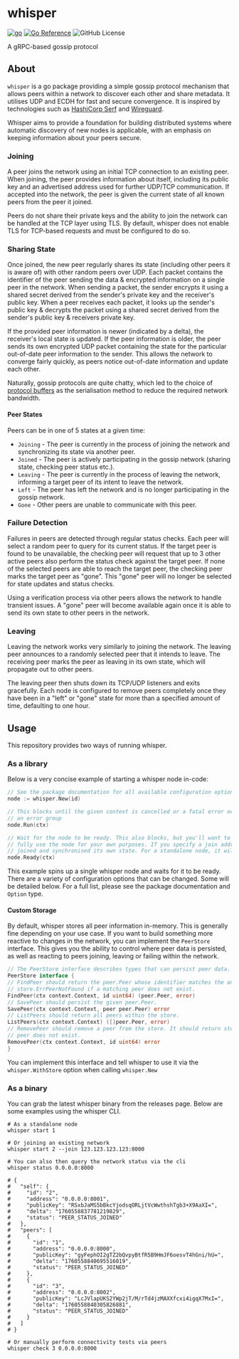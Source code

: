 # whisper

[![go](https://github.com/davidsbond/whisper/actions/workflows/go.yml/badge.svg?branch=main)](https://github.com/davidsbond/whisper/actions/workflows/go.yml) [![Go Reference](https://pkg.go.dev/badge/github.com/davidsbond/whisper.svg)](https://pkg.go.dev/github.com/davidsbond/whisper) ![GitHub License](https://img.shields.io/github/license/davidsbond/whisper)

A gRPC-based gossip protocol

## About

`whisper` is a go package providing a simple gossip protocol mechanism that allows peers within a network to discover
each other and share metadata. It utilises UDP and ECDH for fast and secure convergence. It is inspired by technologies
such as [HashiCorp Serf](https://github.com/hashicorp/serf) and [Wireguard](https://www.wireguard.com/).

Whisper aims to provide a foundation for building distributed systems where automatic discovery of new nodes is
applicable, with an emphasis on keeping information about your peers secure.

### Joining

A peer joins the network using an initial TCP connection to an existing peer. When joining, the peer provides
information about itself, including its public key and an advertised address used for further UDP/TCP communication. If
accepted into the network, the peer is given the current state of all known peers from the peer it joined.

Peers do not share their private keys and the ability to join the network can be handled at the TCP layer using TLS. By
default, whisper does not enable TLS for TCP-based requests and must be configured to do so.

### Sharing State

Once joined, the new peer regularly shares its state (including other peers it is aware of) with other random peers over
UDP. Each packet contains the identifier of the peer sending the data & encrypted information on a single peer in the
network. When sending a packet, the sender encrypts it using a shared secret derived from the sender's private key and
the receiver's public key. When a peer receives each packet, it looks up the sender's public key & decrypts the packet
using a shared secret derived from the sender's public key & receivers private key.

If the provided peer information is newer (indicated by a delta), the receiver's local state is updated. If the peer
information is older, the peer sends its own encrypted UDP packet containing the state for the particular out-of-date
peer information to the sender. This allows the network to converge fairly quickly, as peers notice out-of-date
information and update each other.

Naturally, gossip protocols are quite chatty, which led to the choice of [protocol buffers](https://protobuf.dev/) as
the serialisation method to reduce the required network bandwidth.

#### Peer States

Peers can be in one of 5 states at a given time:

* `Joining` - The peer is currently in the process of joining the network and synchronizing its state via another peer.
* `Joined` - The peer is actively participating in the gossip network (sharing state, checking peer status etc.).
* `Leaving` - The peer is currently in the process of leaving the network, informing a target peer of its intent to
  leave the network.
* `Left` - The peer has left the network and is no longer participating in the gossip network.
* `Gone` - Other peers are unable to communicate with this peer.

### Failure Detection

Failures in peers are detected through regular status checks. Each peer will select a random peer to query for its
current status. If the target peer is found to be unavailable, the checking peer will request that up to 3 other active
peers also perform the status check against the target peer. If none of the selected peers are able to reach the target
peer, the checking peer marks the target peer as "gone". This "gone" peer will no longer be selected for state updates
and status checks.

Using a verification process via other peers allows the network to handle transient issues. A "gone" peer will become
available again once it is able to send its own state to other peers in the network.

### Leaving

Leaving the network works very similarly to joining the network. The leaving peer announces to a randomly selected peer
that it intends to leave. The receiving peer marks the peer as leaving in its own state, which will propagate out to
other peers.

The leaving peer then shuts down its TCP/UDP listeners and exits gracefully. Each node is configured to remove peers
completely once they have been in a "left" or "gone" state for more than a specified amount of time, defaulting to
one hour.

## Usage

This repository provides two ways of running whisper.

### As a library

Below is a very concise example of starting a whisper node in-code:

```go
// See the package documentation for all available configuration options.
node := whisper.New(id)

// This blocks until the given context is cancelled or a fatal error occurs, use it in a separate goroutine or
// an error group
node.Run(ctx)

// Wait for the node to be ready. This also blocks, but you'll want to wait for it to return before you try to
// fully use the node for your own purposes. If you specify a join address, this will return once the node has
// joined and synchronised its own state. For a standalone node, it will return fairly instantly.
node.Ready(ctx)
```

This example spins up a single whisper node and waits for it to be ready. There are a variety of configuration options
that can be changed. Some will be detailed below. For a full list, please see the package documentation and `Option`
type.

#### Custom Storage

By default, whisper stores all peer information in-memory. This is generally fine depending on your use case. If you
want to build something more reactive to changes in the network, you can implement the `PeerStore` interface. This
gives you the ability to control where peer data is persisted, as well as reacting to peers joining, leaving or failing
within the network.

```go
// The PeerStore interface describes types that can persist peer data.
PeerStore interface {
// FindPeer should return the peer.Peer whose identifier matches the one provided. It should return
// store.ErrPeerNotFound if a matching peer does not exist.
FindPeer(ctx context.Context, id uint64) (peer.Peer, error)
// SavePeer should persist the given peer.Peer.
SavePeer(ctx context.Context, peer peer.Peer) error
// ListPeers should return all peers within the store.
ListPeers(ctx context.Context) ([]peer.Peer, error)
// RemovePeer should remove a peer from the store. It should return store.ErrPeerNotFound if a matching
// peer does not exist.
RemovePeer(ctx context.Context, id uint64) error
}
```

You can implement this interface and tell whisper to use it via the `whisper.WithStore` option when calling
`whisper.New`

### As a binary

You can grab the latest whisper binary from the releases page. Below are some examples using the whisper CLI.

```shell
# As a standalone node
whisper start 1

# Or joining an existing network
whisper start 2 --join 123.123.123.123:8000

# You can also then query the network status via the cli
whisper status 0.0.0.0:8000

# {
#   "self": {
#     "id": "2",
#     "address": "0.0.0.0:8001",
#     "publicKey": "RSxbJaMS5bBkcYjodsqORLjtVcWwthshTgb3+X9AaXI=",
#     "delta": "1760558837781219829",
#     "status": "PEER_STATUS_JOINED"
#   },
#   "peers": [
#     {
#       "id": "1",
#       "address": "0.0.0.0:8000",
#       "publicKey": "gyFephOI2gTZ2bQvpyBtfR5B9HmJF6oesvT4hGni/hU=",
#       "delta": "1760558840695516019",
#       "status": "PEER_STATUS_JOINED"
#     },
#     {
#       "id": "3",
#       "address": "0.0.0.0:8002",
#       "publicKey": "LcJVlapUKS2YWp2jT/M/rTd4jzMAXXfcxi4igqX7MxI=",
#       "delta": "1760558840305826881",
#       "status": "PEER_STATUS_JOINED"
#     }
#   ]
# }

# Or manually perform connectivity tests via peers
whisper check 3 0.0.0.0:8000
```
